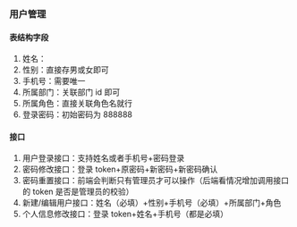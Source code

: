 ### 用户管理

#### 表结构字段

1. 姓名：
2. 性别：直接存男或女即可
3. 手机号：需要唯一
4. 所属部门：关联部门 id 即可
5. 所属角色：直接关联角色名就行
6. 登录密码：初始密码为 888888

#### 接口

1. 用户登录接口：支持姓名或者手机号+密码登录
2. 密码修改接口：登录 token+原密码+新密码+新密码确认
3. 密码重置接口：前端会判断只有管理员才可以操作（后端看情况增加调用接口的 token 是否是管理员的校验）
4. 新建/编辑用户接口：姓名（必填）+性别+手机号（必填）+所属部门+角色
5. 个人信息修改接口：登录 token+姓名+手机号（都是必填）
